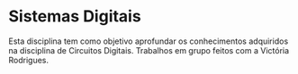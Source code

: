 # Sistemas Digitais
Esta disciplina tem como objetivo aprofundar os conhecimentos adquiridos na disciplina de Circuitos Digitais.
Trabalhos em grupo feitos com a Victória Rodrigues.
